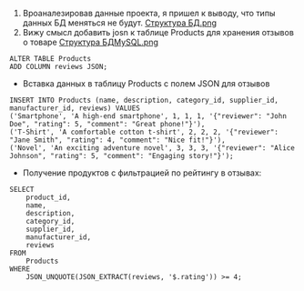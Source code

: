 1. Вроаналезировав данные проекта, я пришел к выводу, что типы данных БД меняться не будут. [Структура БД.png](https://github.com/dvlonkin/database_otus/blob/8ace7ce100213dec2729f27713f54223ad23a84a/%D0%A1%D1%82%D1%80%D1%83%D0%BA%D1%82%D1%83%D1%80%D0%B0%20%D0%91%D0%94.png)  
2. Вижу смысл добавить josn к таблице Products для хранения отзывов о товаре [Структура БДMySQL.png](https://github.com/dvlonkin/database_otus/blob/8ace7ce100213dec2729f27713f54223ad23a84a/%D0%A1%D1%82%D1%80%D1%83%D0%BA%D1%82%D1%83%D1%80%D0%B0%20%D0%91%D0%94MySQL.drawio.png)  
```
ALTER TABLE Products
ADD COLUMN reviews JSON;
```
- Вставка данных в таблицу Products с полем JSON для отзывов
```
INSERT INTO Products (name, description, category_id, supplier_id, manufacturer_id, reviews) VALUES
('Smartphone', 'A high-end smartphone', 1, 1, 1, '{"reviewer": "John Doe", "rating": 5, "comment": "Great phone!"}'),
('T-Shirt', 'A comfortable cotton t-shirt', 2, 2, 2, '{"reviewer": "Jane Smith", "rating": 4, "comment": "Nice fit!"}'),
('Novel', 'An exciting adventure novel', 3, 3, 3, '{"reviewer": "Alice Johnson", "rating": 5, "comment": "Engaging story!"}');
```
- Получение продуктов с фильтрацией по рейтингу в отзывах:
```
SELECT
    product_id,
    name,
    description,
    category_id,
    supplier_id,
    manufacturer_id,
    reviews
FROM
    Products
WHERE
    JSON_UNQUOTE(JSON_EXTRACT(reviews, '$.rating')) >= 4;
```
